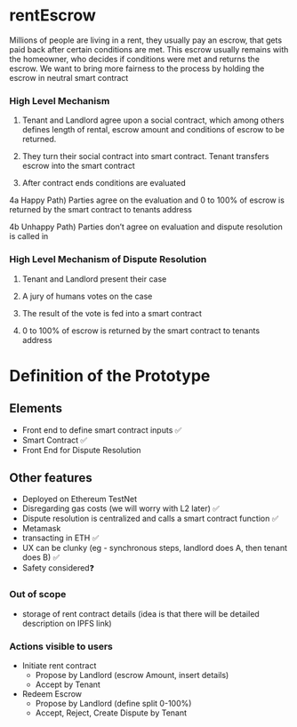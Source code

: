 # rentEscrow

Millions of people are living in a rent, they usually pay an escrow, that gets paid back after certain conditions are met. This escrow usually remains with the homeowner, who decides if conditions were met and returns the escrow. We want to bring more fairness to the process by holding the escrow in neutral smart contract

### High Level Mechanism

1) Tenant and Landlord agree upon a social contract, which among others defines length of rental, escrow amount and conditions of escrow to be returned. 

2) They turn their social contract into smart contract. Tenant transfers escrow into the smart contract

3) After contract ends conditions are evaluated

4a Happy Path) Parties agree on the evaluation and 0 to 100% of escrow is returned by the smart contract to tenants address

4b Unhappy Path) Parties don’t agree on evaluation and dispute resolution is called in

### High Level Mechanism of Dispute Resolution

1) Tenant and Landlord present their case

2) A jury of humans votes on the case

3) The result of the vote is fed into a smart contract

4)  0 to 100% of escrow is returned by the smart contract to tenants address

# Definition of the Prototype

## Elements

- Front end to define smart contract inputs ✅
- Smart Contract ✅
- Front End for Dispute Resolution

## Other features

- Deployed on Ethereum TestNet
- Disregarding gas costs (we will worry with L2 later) ✅
- Dispute resolution is centralized and calls a smart contract function ✅
- Metamask
- transacting in ETH ✅
- UX can be clunky (eg - synchronous steps, landlord does A, then tenant does B) ✅
- Safety considered❓

### Out of scope

- storage of rent contract details (idea is that there will be detailed description on IPFS link)

### Actions visible to users

- Initiate rent contract
    - Propose by Landlord (escrow Amount, insert details)
    - Accept by Tenant
- Redeem Escrow
    - Propose by Landlord (define split 0-100%)
    - Accept, Reject, Create Dispute by Tenant
